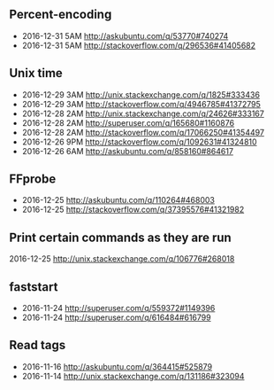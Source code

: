 
Percent-encoding
--------------------------------
- 2016-12-31 5AM http://askubuntu.com/q/53770#740274
- 2016-12-31 5AM http://stackoverflow.com/q/296536#41405682

Unix time
-----------------------------------------------------
- 2016-12-29 3AM http://unix.stackexchange.com/q/1825#333436
- 2016-12-29 3AM http://stackoverflow.com/q/4946785#41372795
- 2016-12-28 2AM http://unix.stackexchange.com/q/24626#333167
- 2016-12-28 2AM http://superuser.com/q/165680#1160876
- 2016-12-28 2AM http://stackoverflow.com/q/17066250#41354497
- 2016-12-26 9PM http://stackoverflow.com/q/1092631#41324810
- 2016-12-26 6AM http://askubuntu.com/q/858160#864617

FFprobe
--------------------------------------
- 2016-12-25 http://askubuntu.com/q/110264#468003
- 2016-12-25 http://stackoverflow.com/q/37395576#41321982

Print certain commands as they are run
---------------------------------------------
2016-12-25 http://unix.stackexchange.com/q/106776#268018

faststart
---------------------------------------
- 2016-11-24 http://superuser.com/q/559372#1149396
- 2016-11-24 http://superuser.com/q/616484#616799

Read tags
--------------------------------------
- 2016-11-16 http://askubuntu.com/q/364415#525879
- 2016-11-14 http://unix.stackexchange.com/q/131186#323094
